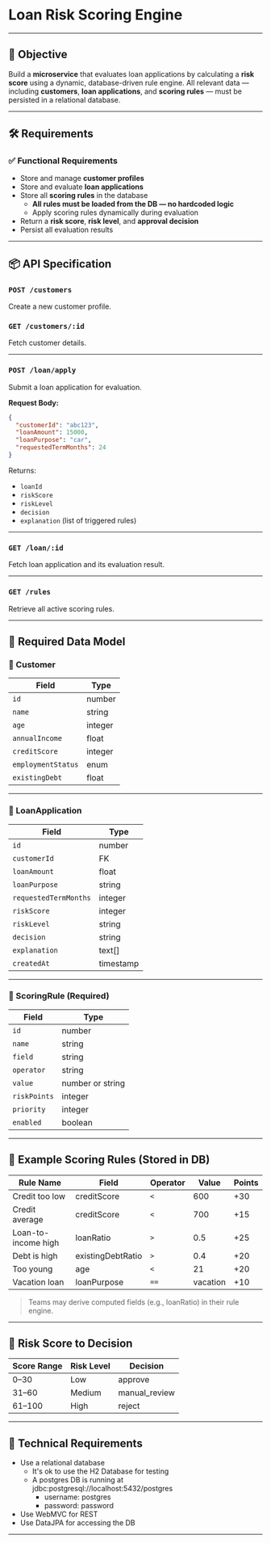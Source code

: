 # Loan Risk Scoring Engine

---

## 🎯 Objective

Build a **microservice** that evaluates loan applications by calculating a **risk score** using a dynamic, database-driven rule engine.
All relevant data — including **customers**, **loan applications**, and **scoring rules** — must be persisted in a relational database.

---

## 🛠 Requirements

### ✅ Functional Requirements

- Store and manage **customer profiles**
- Store and evaluate **loan applications**
- Store all **scoring rules** in the database
  - **All rules must be loaded from the DB — no hardcoded logic**
  - Apply scoring rules dynamically during evaluation
- Return a **risk score**, **risk level**, and **approval decision**
- Persist all evaluation results

---

## 📦 API Specification

### `POST /customers`
Create a new customer profile.

### `GET /customers/:id`
Fetch customer details.

---

### `POST /loan/apply`
Submit a loan application for evaluation.

**Request Body:**
```json
{
  "customerId": "abc123",
  "loanAmount": 15000,
  "loanPurpose": "car",
  "requestedTermMonths": 24
}
```

Returns:
- `loanId`
- `riskScore`
- `riskLevel`
- `decision`
- `explanation` (list of triggered rules)

---

### `GET /loan/:id`
Fetch loan application and its evaluation result.

---

### `GET /rules`
Retrieve all active scoring rules.

---

## 🧾 Required Data Model

### 📁 Customer

| Field              | Type     |
|--------------------|----------|
| `id`               | number     |
| `name`             | string   |
| `age`              | integer  |
| `annualIncome`     | float    |
| `creditScore`      | integer  |
| `employmentStatus` | enum     |
| `existingDebt`     | float    |

---

### 📁 LoanApplication

| Field                | Type     |
|----------------------|----------|
| `id`                 | number     |
| `customerId`         | FK       |
| `loanAmount`         | float    |
| `loanPurpose`        | string   |
| `requestedTermMonths`| integer  |
| `riskScore`          | integer  |
| `riskLevel`          | string   |
| `decision`           | string   |
| `explanation`        | text[]   |
| `createdAt`          | timestamp |

---

### 📁 ScoringRule (**Required**)

| Field       | Type     |
|-------------|----------|
| `id`        | number     |
| `name`      | string   |
| `field`     | string   |
| `operator`  | string   |
| `value`     | number or string |
| `riskPoints`| integer  |
| `priority`  | integer  |
| `enabled`   | boolean  |

---

## 🧠 Example Scoring Rules (Stored in DB)

| Rule Name           | Field         | Operator | Value     | Points |
|---------------------|---------------|----------|-----------|--------|
| Credit too low      | creditScore   | `<`      | 600       | +30    |
| Credit average      | creditScore   | `<`      | 700       | +15    |
| Loan-to-income high | loanRatio     | `>`      | 0.5       | +25    |
| Debt is high        | existingDebtRatio | `>`  | 0.4       | +20    |
| Too young           | age           | `<`      | 21        | +20    |
| Vacation loan       | loanPurpose   | `==`     | vacation  | +10    |

> Teams may derive computed fields (e.g., loanRatio) in their rule engine.

---

## 🧮 Risk Score to Decision

| Score Range | Risk Level | Decision        |
|-------------|------------|-----------------|
| 0–30        | Low        | approve         |
| 31–60       | Medium     | manual_review   |
| 61–100      | High       | reject          |

---

## 💾 Technical Requirements

- Use a relational database
  - It's ok to use the H2 Database for testing 
  - A postgres DB is running at jdbc:postgresql://localhost:5432/postgres
    - username: postgres
    - password: password
- Use WebMVC for REST
- Use DataJPA for accessing the DB

---

